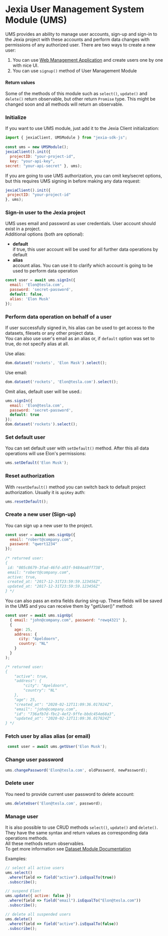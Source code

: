 # Jexia User Management System Module (UMS) 
UMS provides an ability to manage user accounts, sign-up and sign-in to the Jexia project with these accounts and perform  data changes with permissions of any authorized user. There are two ways to create a new user:   
  
1. You can use [Web Management Application](https://docs.jexia.com/getting-started/user-management/) and create  users one by one with nice UI.   
2. You can use `signup()` method of User Management Module  
  
#### Return values
Some of the methods of this module such as `select()`, `update()` and `delete()` return observable, but other return `Promise` type. This might be changed soon and all methods will return an observable.  
  
### Initialize  
If you want to use UMS module, just add it to the Jexia Client initialization:  
```javascript 
import { jexiaClient, UMSModule } from "jexia-sdk-js";  
  
const ums = new UMSModule();   
jexiaClient().init({    
  projectID: "your-project-id",    
  key: "your-api-key",    
secret: "your-api-secret" }, ums); 
```    
 If you are going to use UMS authorization, you can omit key/secret options,   
 but this requires UMS signing in before making any data request:  
```javascript  
jexiaClient().init({    
 projectID: "your-project-id"  
}, ums); 
```

### Sign-in user to the Jexia project  
UMS uses email and password as user credentials. User account should exist in a project.    
Additional options (both are optional):  
- **default**  
  if true, this user account will be used for all further data operations by default  
- **alias**  
  account alias. You can use it to clarify which account is going to be used to perform data operation  
   
```javascript 
const user = await ums.signIn({    
  email: 'Elon@tesla.com',    
  password: 'secret-password',    
  default: false,   
  alias: 'Elon Musk'  
});  
```

### Perform data operation on behalf of a user 
If user successfully signed in, his alias can be used to get access to the datasets, filesets or any other project data.   
You can also use user's email as an alias or, if `default` option was set to true, do not specify alias at all.  
  
Use alias:     
```javascript 
dom.dataset('rockets', 'Elon Mask').select();  
```    
 Use email:  
```javascript 
dom.dataset('rockets', 'Elon@tesla.com').select(); 
```    
   
Omit alias, default user will be used.:  
```javascript 
ums.signIn({    
  email: 'Elon@tesla.com',    
  password: 'secret-password',    
  default: true  
});   
dom.dataset('rockets').select(); 
```      

### Set default user  
You can set default user with `setDefault()` method. After this all data operations will use Elon's permissions:  
```javascript 
ums.setDefault('Elon Musk'); 
```    

### Reset authorization  
With `resetDefault()` method you can switch back to default project authorization. Usually it is `apiKey` auth:  
```javascript 
ums.resetDefault();  
```

### Create a new user (Sign-up)  
You can sign up a new user to the project.  
```javascript 
const user = await ums.signUp({    
  email: "robert@company.com",    
  password: "qwert1234" 
});  
  
/* returned user: 
{  
 id: "005c8679-3fad-46fd-a93f-9484ea8ff738",
 email: "robert@company.com", 
 active: true, 
 created_at: "2017-12-31T23:59:59.123456Z", 
 updated_at: "2017-12-31T23:59:59.123456Z"
} */  
```

You can also pass an extra fields during sing-up. These fields will be saved in the UMS and you can receive them by
"getUser()" method:
```javascript
const user = await ums.signUp(
  { email: "john@company.com", password: "rewq4321" },
  { 
    age: 25, 
    address: { 
      city: "Apeldoorn",
      country: "NL"
    }
  }
);

/* returned user:
{
    "active": true,
    "address": {
        "city": "Apeldoorn",
        "country": "NL"
    },
    "age": 25,
    "created_at": "2020-02-12T11:09:36.017824Z",
    "email": "john@company.com",
    "id": "736afb7d-fbc2-4ef2-9ffe-bbdc454e68a3",
    "updated_at": "2020-02-12T11:09:36.017824Z"
} */
```

### Fetch user by alias alias (or email) 
```javascript 
 const user = await ums.getUser('Elon Musk'); 
```
 
### Change user password 
```javascript
ums.changePassword('Elon@tesla.com', oldPassword, newPassword); 
```

### Delete user  
You need to provide current user password to delete account:  
```javascript 
ums.deleteUser('Elon@tesla.com', password); 
```
  
### Manage user  
It is also possible to use CRUD methods `select()`, `update()` and `delete()`. They have the same syntax  and return values as corresponding data operations methods.  
All these methods return observables.   
To get more information see [Dataset Module Documentation](https://jexia.github.io/jexia-sdk-js/additional-documentation/dataset-operations.html)  
  
Examples:  
```javascript  
// select all active users  
ums.select()  
 .where(field => field("active").isEqualTo(true))  
 .subscribe();  
```
```javascript  
// suspend Elon!  
ums.update({ active: false })  
 .where(field => field("email").isEqualTo("Elon@tesla.com"))  
 .subscribe();  
```
```javascript  
// delete all suspended users  
ums.delete()  
 .where(field => field("active").isEqualTo(false))  
 .subscribe();  
```
